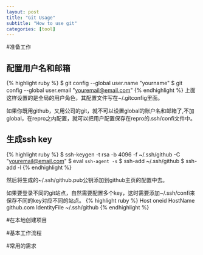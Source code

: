 ```yaml
---
layout: post
title: "Git Usage"
subtitle: "How to use git"
categories: [tool]
---
```


#准备工作

## 配置用户名和邮箱

{% highlight ruby %}
$ git config --global user.name "yourname"
$ git config --global user.email "youremail@email.com"
{% endhighlight %}
上面这样设置的是全局的用户角色，其配置文件写在~/.gitconfig里面。

如果你既用github，又用公司的git，就不可以设置global的账户名和邮箱了,不加global，在repro之内配置，就可以把用户配置保存在repro的.ssh/confi文件中。

## 生成ssh key

{% highlight ruby %}
$ ssh-keygen -t rsa -b 4096  -f ~/.ssh/github  -C "youremail@email.com"
$ eval `ssh-agent -s`
$ ssh-add ~/.ssh/github
$ ssh-add -l
{% endhighlight %}

然后将生成的~/.ssh/github.pub公钥添加到github主页的配置中去。

如果要登录不同的git站点，自然需要配置多个key，这时需要添加~/.ssh/confi来保存不同的key对应不同的站点。
{% highlight ruby %}
Host oneid
	HostName github.com
	IdentityFile ~/.ssh/github
{% endhighlight %}


#在本地创建项目



#基本工作流程




#常用的需求
